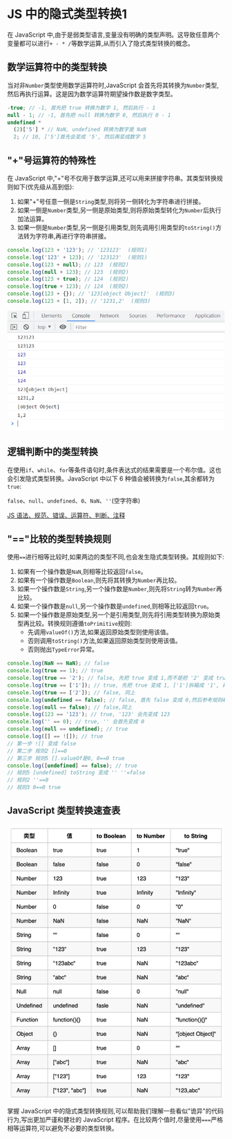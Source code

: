 # JS 中的隐式类型转换1

在 JavaScript 中,由于是弱类型语言,变量没有明确的类型声明。这导致任意两个变量都可以进行`+ - * /`等数学运算,从而引入了隐式类型转换的概念。

## 数学运算符中的类型转换

当对非`Number`类型使用数学运算符时,JavaScript 会首先将其转换为`Number`类型,然后再执行运算。这是因为数学运算符期望操作数是数字类型。

```javascript
-true; // -1, 首先把 true 转换为数字 1, 然后执行 - 1
null - 1; // -1, 首先把 null 转换为数字 0, 然后执行 0 - 1
undefined *
  (2)['5'] * // NaN, undefined 转换为数字是 NaN
  2; // 10, ['5']首先会变成 '5', 然后再变成数字 5
```

## "+"号运算符的特殊性

在 JavaScript 中,"+"号不仅用于数学运算,还可以用来拼接字符串。其类型转换规则如下(优先级从高到低):

1. 如果"+"号任意一侧是`String`类型,则将另一侧转化为字符串进行拼接。
2. 如果一侧是`Number`类型,另一侧是原始类型,则将原始类型转化为`Number`后执行加法运算。
3. 如果一侧是`Number`类型,另一侧是引用类型,则先调用引用类型的`toString()`方法转为字符串,再进行字符串拼接。

```javascript
console.log(123 + '123'); // '123123'  (规则1)
console.log('123' + 123); // '123123'  (规则1)
console.log(123 + null); // 123  (规则2)
console.log(null + 123); // 123  (规则2)
console.log(123 + true); // 124  (规则2)
console.log(true + 123); // 124  (规则2)
console.log(123 + {}); // '123[object Object]'  (规则3)
console.log(123 + [1, 2]); // '1231,2'  (规则3)
```

![](../images/d0e563db1d17ee5d34a7ef609848fc1c.png)

## 逻辑判断中的类型转换

在使用`if`、`while`、`for`等条件语句时,条件表达式的结果需要是一个布尔值。这也会引发隐式类型转换。JavaScript 中以下 6 种值会被转换为`false`,其余都转为`true`:

`false`、`null`、`undefined`、`0`、`NaN`、`''`(空字符串)

[JS 语法、规范、错误、运算符、判断、注释](https://www.yuque.com/sumingcheng/xg4yu5/adb23p#neXUi)

## "=="比较的类型转换规则

使用`==`进行相等比较时,如果两边的类型不同,也会发生隐式类型转换。其规则如下:

1. 如果有一个操作数是`NaN`,则相等比较返回`false`。
2. 如果有一个操作数是`Boolean`,则先将其转换为`Number`再比较。
3. 如果一个操作数是`String`,另一个操作数是`Number`,则先将`String`转为`Number`再比较。
4. 如果一个操作数是`null`,另一个操作数是`undefined`,则相等比较返回`true`。
5. 如果一个操作数是原始类型,另一个是引用类型,则先将引用类型转换为原始类型再比较。转换规则遵循`toPrimitive`规则:
   - 先调用`valueOf()`方法,如果返回原始类型则使用该值。
   - 否则调用`toString()`方法,如果返回原始类型则使用该值。
   - 否则抛出`TypeError`异常。

```javascript
console.log(NaN == NaN); // false
console.log(true == 1); // true
console.log(true == '2'); // false, 先把 true 变成 1,而不是把 '2' 变成 true
console.log(true == ['1']); // true, 先把 true 变成 1, ['1']拆箱成 '1', 再参考规则3
console.log(true == ['2']); // false, 同上
console.log(undefined == false); // false, 首先 false 变成 0,然后参考规则4
console.log(null == false); // false,同上
console.log(123 == '123'); // true, '123' 会先变成 123
console.log('' == 0); // true, '' 会首先变成 0
console.log(null == undefined); // true
console.log([] == ![]); // true
// 第一步 ![] 变成 false
// 第二步 规则2 []==0
// 第三步 规则5 [].valueOf是0, 0==0 true
console.log([undefined] == false); // true
// 规则5 [undefined] toString 变成 '' ''=false
// 规则2 ''==0
// 规则3 0==0 true
```

## JavaScript 类型转换速查表

![](../images/89265594e02dbe80db4e636a879f38d9.png)

掌握 JavaScript 中的隐式类型转换规则,可以帮助我们理解一些看似"诡异"的代码行为,写出更加严谨和健壮的 JavaScript 程序。在比较两个值时,尽量使用`===`严格相等运算符,可以避免不必要的类型转换。
